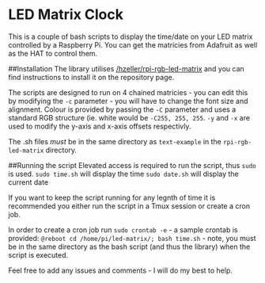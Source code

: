 # LED Matrix Clock
This is a couple of bash scripts to display the time/date on your LED matrix controlled by a Raspberry Pi.
You can get the matricies from Adafruit as well as the HAT to control them. 

##Installation
The library utilises [/hzeller/rpi-rgb-led-matrix](https://github.com/hzeller/rpi-rgb-led-matrix) and you can find instructions to install it on the repository page. 

The scripts are designed to run on 4 chained matricies - you can edit this by modifying the `-c` parameter - you will have to change the font size and alignment. Colour is provided by passing the `-C` parameter and uses a standard RGB structure (ie. white would be `-C255, 255, 255`. `-y` and `-x` are used to modify the y-axis and x-axis offsets respectivly. 

The .sh files _must_ be in the same directory as `text-example` in the `rpi-rgb-led-matrix` directory. 

##Running the script
Elevated access is required to run the script, thus `sudo` is used. 
`sudo time.sh` will display the time
`sudo date.sh` will display the current date

If you want to keep the script running for any legnth of time it is recommended you either run the script in a Tmux session or create a cron job.

In order to create a cron job run `sudo crontab -e` - a sample crontab is provided:
`@reboot cd /home/pi/led-matrix/; bash time.sh` - note, you must be in the same directory as the bash script (and thus the library) when the script is executed. 

Feel free to add any issues and comments - I will do my best to help. 
